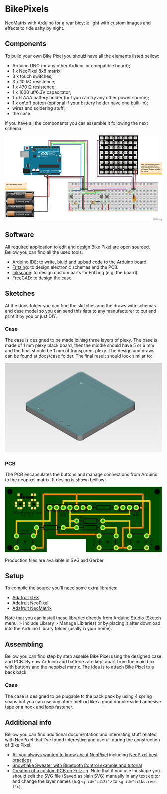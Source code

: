 # BikePixels

NeoMatrix with Arduino for a rear bicycle light with custom images and effects to ride safty by night.

## Components

To build your own Bike Pixel you should have all the elements listed bellow:

* Arduino UNO (or any other Ardiuno or compatible board);
* 1 x NeoPixel 8x8 matrix;
* 3 x touch switches;
* 3 x 10 kΩ resistence;
* 1 x 470 Ω resistence;
* 1 x 1000 uf/6.3V capacitator;
* 1 x 6 AAA battery holder (but you can try any other power source);
* 1 x on\off botton (optional if your battery holder have one built-in);
* wires and soldering stuff;
* the case.
    
If you have all the components you can assemble it following the next schema.

![BikePixel schema](./docs/electronics/sketch%20protoboard.png "BikePixel sketch")

## Software
All required application to edit and design Bike Pixel are open sourced. Bellow you can find all the used tools:

* [Arduino IDE](https://www.arduino.cc/en/Main/Software): to write, biuld and upload code to the Arduino board.
* [Fritzing](http://fritzing.org/download/): to design electronic schemas and the PCB.
* [Inkscape](https://inkscape.org/en/release/): to design custom parts for Fritzing (e.g. the board).
* [FreeCAD](https://www.freecadweb.org/wiki/Download): to design the case.

    
## Sketches
At the docs folder you can find the sketches and the draws with schemas and case model so you can send this data to any manufacturer to cut and print it by you or just DIY.

### Case
The case is designed to be made joining three layers of plexy. The base is made of 1 mm plexy black board, then the middle should have 5 or 6 mm and the final should be 1 mm of transparent plexy. The design and draws can be found at docs/case folder. The final result should look similar to:

![BikePixel case](./docs/case/case.png "BikePixel Case")


### PCB
The PCB encapsulates the buttons and manage connections from Arduino to the neopixel matrix. It desing is shown belllow:

![BikePixel schema](./docs/electronics/sketch%20pcb.png "BikePixel PCB")

Production files are available in SVG and Gerber 


## Setup
To compile the source you'll need some extra libraries:

* [Adafruit GFX](https://github.com/adafruit/Adafruit-GFX-Library)
* [Adafruit NeoPixel](https://github.com/adafruit/Adafruit_NeoPixel)
* [Adafruit NeoMatrix](https://github.com/adafruit/Adafruit_NeoMatrix)

Note that you can install these libraries directly from Arduino Studio (Sketch menu, > Include Library > Manage Libraries) or by placing it after download into the Arduino Library folder (usally in your home).

## Assembling
Bellow you can find step by step asseble Bike Pixel using the designed case and PCB. By now Arduino and batteries are kept apart from the main box with buttons and the neopixel matrix. The idea is to attach Bike Pixel to a back back. 

### Case
The case is designed to be plugable to the back pack by using 4 spring snaps but you can use any other method like a good double-sided adhesive tape or a hook and loop fastener.


## Additional info
Bellow you can find additional documentation and interesting stuff related with NeoPixel that I've found interesting and usefull during the construction of Bike Pixel:

* [All you always wanted to know about NeoPixel](https://learn.adafruit.com/adafruit-neopixel-uberguide/the-magic-of-neopixels) including [NeoPixel best practices](https://learn.adafruit.com/adafruit-neopixel-uberguide/best-practices)
* [Snowflake Sweater with Bluetooth Control example and tutorial](https://learn.adafruit.com/neopixel-matrix-snowflake-sweater/overview)
* [Creation of a custom PCB on Fritzing](http://fritzing.org/pcb-custom-shape/). Note that if you use Incskape you should edit the SVG file (Saved as plain SVG) manually in any text editor and change the layer names (e.g `<g id="L4123">` to `<g id="silkscreen 1">`).



